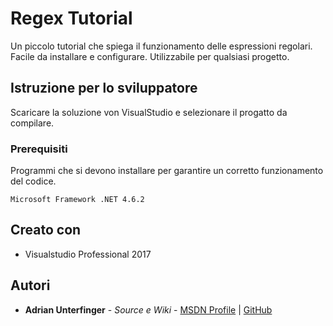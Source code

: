 # Regex Tutorial

Un piccolo tutorial che spiega il funzionamento delle espressioni regolari.  
Facile da installare e configurare. Utilizzabile per qualsiasi progetto.

## Istruzione per lo sviluppatore

Scaricare la soluzione von VisualStudio e selezionare il progatto da compilare.

### Prerequisiti

Programmi che si devono installare per garantire un corretto funzionamento del codice.

```
Microsoft Framework .NET 4.6.2
```

## Creato con

* Visualstudio Professional 2017

## Autori

* **Adrian Unterfinger** - *Source e Wiki* - [MSDN Profile](https://social.msdn.microsoft.com/profile/wuenci/) | [GitHub](https://github.com/wuenci)
